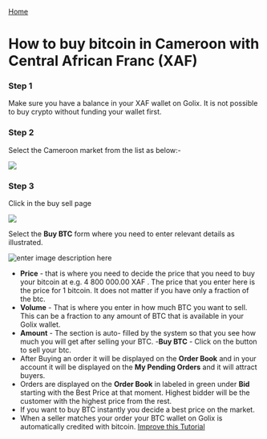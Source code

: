 [Home](/)
# How to buy bitcoin in Cameroon with  Central African Franc (XAF)

### Step 1 
Make sure you have a balance in your XAF wallet on Golix. It is not possible to buy crypto without funding your wallet first.

### Step 2
Select the Cameroon  market from the list as below:-

![
](https://lh3.googleusercontent.com/5vaU6e1ZLQ5y_4_k2IqEdw2bnDX-jq3cdpRvID5JltUaJcjVKuDHvdbd2rb3upj-YB6i4s4zwgKZ)


### Step 3

Click in the buy sell page

![
](https://lh3.googleusercontent.com/04MUq_1Xi1ym-IHKOOy1c7ZrwmY1KGCxZT16OA_p9w80oVqCn0WdSCJZdx98zwVPFwwfDHEhj3QJ)


Select the **Buy BTC** form where you need to enter relevant details as illustrated.

![enter image description here](https://lh3.googleusercontent.com/t-ec78u6AH6aYzp_s6J3aLWP_8fDG7vSXbZNqsWkMnPKBNtLKDO_RaXk06WlJGO8FwAne0gu5xZg)


- **Price** - that is where you need to decide the price that you need to  buy your bitcoin at e.g. 4 800 000.00 XAF . The price that you enter here  is the price for 1 bitcoin. It does not matter if you have only a fraction of the btc.
-  **Volume** - That  is where you enter in how much BTC you want to sell. This can be a fraction to any amount of BTC that is available in your Golix wallet.
- **Amount** - The  section is auto- filled  by the system so that you see how much you will get  after selling your BTC.
-**Buy  BTC** - Click  on the button to sell your btc.
- After Buying an order it will  be displayed  on the **Order Book**  and in your account it will be displayed on the **My Pending Orders** and it will attract buyers.
- Orders are displayed on the **Order Book**  in labeled in green under **Bid** starting with the Best Price at that moment. Highest bidder will be the customer with the highest price from the rest.
- If you want to buy BTC instantly you decide a best price on the market.
- When a  seller matches your order your BTC wallet on Golix  is automatically  credited with bitcoin.
[Improve this Tutorial](https://github.com/golixdotcom/guides/edit/master/trading/buy_btc_in_cameroon_with_cfx.md)


